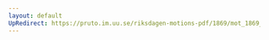```yaml
---
layout: default
UpRedirect: https://pruto.im.uu.se/riksdagen-motions-pdf/1869/mot_1869__ak__84/mot_1869__ak__84-002.pdf
---
```

